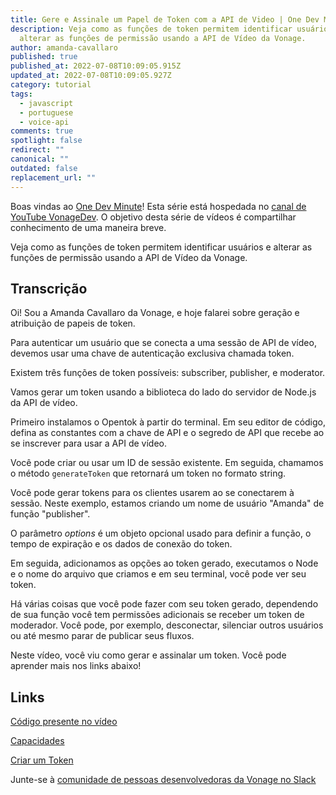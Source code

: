 ```yaml
---
title: Gere e Assinale um Papel de Token com a API de Video | One Dev Minute
description: Veja como as funções de token permitem identificar usuários e
  alterar as funções de permissão usando a API de Vídeo da Vonage.
author: amanda-cavallaro
published: true
published_at: 2022-07-08T10:09:05.915Z
updated_at: 2022-07-08T10:09:05.927Z
category: tutorial
tags:
  - javascript
  - portuguese
  - voice-api
comments: true
spotlight: false
redirect: ""
canonical: ""
outdated: false
replacement_url: ""
---
```

Boas vindas ao [One Dev Minute](https://www.youtube.com/playlist?list=PLWYngsniPr_mwb65DDl3Kr6xeh6l7_pVY)! Esta série está hospedada no [canal de YouTube VonageDev](https://www.youtube.com/vonagedev). O objetivo desta série de vídeos é compartilhar conhecimento de uma maneira breve.

Veja como as funções de token permitem identificar usuários e alterar as funções de permissão usando a API de Vídeo da Vonage.

<youtube id="Mfw9GP8CoSw"></youtube>

## Transcrição

Oi! Sou a Amanda Cavallaro da Vonage, e hoje falarei sobre geração e atribuição de papeis de token.

Para autenticar um usuário que se conecta a uma sessão de API de vídeo, devemos usar uma chave de autenticação exclusiva chamada token.

Existem três funções de token possíveis: subscriber, publisher, e moderator.

Vamos gerar um token usando a biblioteca do lado do servidor de Node.js da API de vídeo.

Primeiro instalamos o Opentok à partir do terminal.
Em seu editor de código, defina as constantes com a chave de API e o segredo de API que recebe ao se inscrever para usar a API de vídeo.

Você pode criar ou usar um ID de sessão existente. Em seguida, chamamos o método `generateToken` que retornará um token no formato string.

Você pode gerar tokens para os clientes usarem ao se conectarem à sessão. Neste exemplo, estamos criando um nome de usuário "Amanda" de função "publisher".

O parâmetro *options* é um objeto opcional usado para definir a função, o tempo de expiração e os dados de conexão do token. 

Em seguida, adicionamos as opções ao token gerado, executamos o Node e o nome do arquivo que criamos e em seu terminal, você pode ver seu token.

Há várias coisas que você pode fazer com seu token gerado, dependendo de sua função você tem permissões adicionais se receber um token de moderador. Você pode, por exemplo, desconectar, silenciar outros usuários ou até mesmo parar de publicar seus fluxos.

Neste vídeo, você viu como gerar e assinalar um token. Você pode aprender mais nos links abaixo!

## Links

[Código presente no vídeo](https://tokbox.com/developer/guides/create-token/node/)

[Capacidades](https://tokbox.com/developer/sdks/js/reference/Capabilities.html)

[Criar um Token](https://tokbox.com/developer/guides/create-token/)

Junte-se à [comunidade de pessoas desenvolvedoras da Vonage no Slack](https://developer.vonage.com/community/slack)